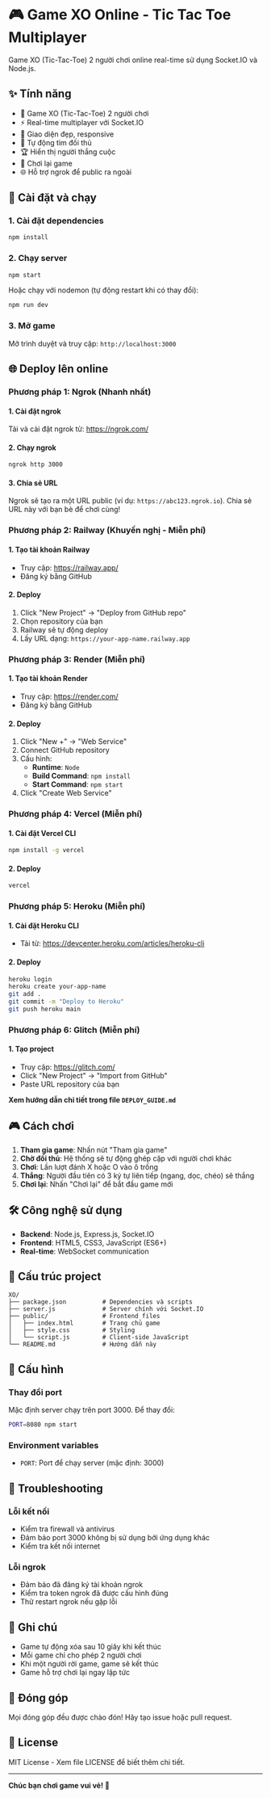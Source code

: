 # 🎮 Game XO Online - Tic Tac Toe Multiplayer

Game XO (Tic-Tac-Toe) 2 người chơi online real-time sử dụng Socket.IO và Node.js.

## ✨ Tính năng

- 🎯 Game XO (Tic-Tac-Toe) 2 người chơi
- ⚡ Real-time multiplayer với Socket.IO
- 🎨 Giao diện đẹp, responsive
- 🔄 Tự động tìm đối thủ
- 🏆 Hiển thị người thắng cuộc
- 🔄 Chơi lại game
- 🌐 Hỗ trợ ngrok để public ra ngoài

## 🚀 Cài đặt và chạy

### 1. Cài đặt dependencies

```bash
npm install
```

### 2. Chạy server

```bash
npm start
```

Hoặc chạy với nodemon (tự động restart khi có thay đổi):

```bash
npm run dev
```

### 3. Mở game

Mở trình duyệt và truy cập: `http://localhost:3000`

## 🌐 Deploy lên online

### Phương pháp 1: Ngrok (Nhanh nhất)

#### 1. Cài đặt ngrok
Tải và cài đặt ngrok từ: https://ngrok.com/

#### 2. Chạy ngrok
```bash
ngrok http 3000
```

#### 3. Chia sẻ URL
Ngrok sẽ tạo ra một URL public (ví dụ: `https://abc123.ngrok.io`). Chia sẻ URL này với bạn bè để chơi cùng!

### Phương pháp 2: Railway (Khuyến nghị - Miễn phí)

#### 1. Tạo tài khoản Railway
- Truy cập: https://railway.app/
- Đăng ký bằng GitHub

#### 2. Deploy
1. Click "New Project" → "Deploy from GitHub repo"
2. Chọn repository của bạn
3. Railway sẽ tự động deploy
4. Lấy URL dạng: `https://your-app-name.railway.app`

### Phương pháp 3: Render (Miễn phí)

#### 1. Tạo tài khoản Render
- Truy cập: https://render.com/
- Đăng ký bằng GitHub

#### 2. Deploy
1. Click "New +" → "Web Service"
2. Connect GitHub repository
3. Cấu hình:
   - **Runtime**: `Node`
   - **Build Command**: `npm install`
   - **Start Command**: `npm start`
4. Click "Create Web Service"

### Phương pháp 4: Vercel (Miễn phí)

#### 1. Cài đặt Vercel CLI
```bash
npm install -g vercel
```

#### 2. Deploy
```bash
vercel
```

### Phương pháp 5: Heroku (Miễn phí)

#### 1. Cài đặt Heroku CLI
- Tải từ: https://devcenter.heroku.com/articles/heroku-cli

#### 2. Deploy
```bash
heroku login
heroku create your-app-name
git add .
git commit -m "Deploy to Heroku"
git push heroku main
```

### Phương pháp 6: Glitch (Miễn phí)

#### 1. Tạo project
- Truy cập: https://glitch.com/
- Click "New Project" → "Import from GitHub"
- Paste URL repository của bạn

**Xem hướng dẫn chi tiết trong file `DEPLOY_GUIDE.md`**

## 🎮 Cách chơi

1. **Tham gia game**: Nhấn nút "Tham gia game"
2. **Chờ đối thủ**: Hệ thống sẽ tự động ghép cặp với người chơi khác
3. **Chơi**: Lần lượt đánh X hoặc O vào ô trống
4. **Thắng**: Người đầu tiên có 3 ký tự liên tiếp (ngang, dọc, chéo) sẽ thắng
5. **Chơi lại**: Nhấn "Chơi lại" để bắt đầu game mới

## 🛠️ Công nghệ sử dụng

- **Backend**: Node.js, Express.js, Socket.IO
- **Frontend**: HTML5, CSS3, JavaScript (ES6+)
- **Real-time**: WebSocket communication

## 📁 Cấu trúc project

```
XO/
├── package.json          # Dependencies và scripts
├── server.js             # Server chính với Socket.IO
├── public/               # Frontend files
│   ├── index.html        # Trang chủ game
│   ├── style.css         # Styling
│   └── script.js         # Client-side JavaScript
└── README.md             # Hướng dẫn này
```

## 🔧 Cấu hình

### Thay đổi port

Mặc định server chạy trên port 3000. Để thay đổi:

```bash
PORT=8080 npm start
```

### Environment variables

- `PORT`: Port để chạy server (mặc định: 3000)

## 🐛 Troubleshooting

### Lỗi kết nối

- Kiểm tra firewall và antivirus
- Đảm bảo port 3000 không bị sử dụng bởi ứng dụng khác
- Kiểm tra kết nối internet

### Lỗi ngrok

- Đảm bảo đã đăng ký tài khoản ngrok
- Kiểm tra token ngrok đã được cấu hình đúng
- Thử restart ngrok nếu gặp lỗi

## 📝 Ghi chú

- Game tự động xóa sau 10 giây khi kết thúc
- Mỗi game chỉ cho phép 2 người chơi
- Khi một người rời game, game sẽ kết thúc
- Game hỗ trợ chơi lại ngay lập tức

## 🤝 Đóng góp

Mọi đóng góp đều được chào đón! Hãy tạo issue hoặc pull request.

## 📄 License

MIT License - Xem file LICENSE để biết thêm chi tiết.

---

**Chúc bạn chơi game vui vẻ! 🎉**
